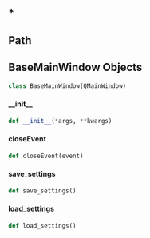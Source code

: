 <a id="base_window.*"></a>

## \*

<a id="base_window.Path"></a>

## Path

<a id="base_window.BaseMainWindow"></a>

## BaseMainWindow Objects

```python
class BaseMainWindow(QMainWindow)
```

<a id="base_window.BaseMainWindow.__init__"></a>

#### \_\_init\_\_

```python
def __init__(*args, **kwargs)
```

<a id="base_window.BaseMainWindow.closeEvent"></a>

#### closeEvent

```python
def closeEvent(event)
```

<a id="base_window.BaseMainWindow.save_settings"></a>

#### save\_settings

```python
def save_settings()
```

<a id="base_window.BaseMainWindow.load_settings"></a>

#### load\_settings

```python
def load_settings()
```

